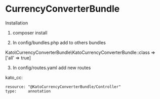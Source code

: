 # CurrencyConverterBundle

Installation
1. composer install

2. In config/bundles.php add to others bundles

Kato\CurrencyConverterBundle\KatoCurrencyConverterBundle::class => ['all' => true]

3. In config/routes.yaml add new routes

kato_cc:

    resource: "@KatoCurrencyConverterBundle/Controller"
    type:     annotation
